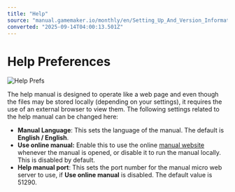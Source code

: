 ```yaml
---
title: "Help"
source: "manual.gamemaker.io/monthly/en/Setting_Up_And_Version_Information/IDE_Preferences/General/Help.htm"
converted: "2025-09-14T04:00:13.501Z"
---
```


# Help Preferences

![Help Prefs](../../../assets/Images/Setup_And_Version/Preferences/General_Help_Prefs.png)

The help manual is designed to operate like a web page and even though the files may be stored locally (depending on your settings), it requires the use of an external browser to view them. The following settings related to the help manual can be changed here:

-   **Manual Language**: This sets the language of the manual. The default is **English / English**.
-   **Use online manual:** Enable this to use the online [manual website](../../../index.html#t=Content.md "GameMaker Manual") whenever the manual is opened, or disable it to run the manual locally. This is disabled by default.
-   **Help manual port**: This sets the port number for the manual micro web server to use, if **Use online manual** is disabled. The default value is 51290.